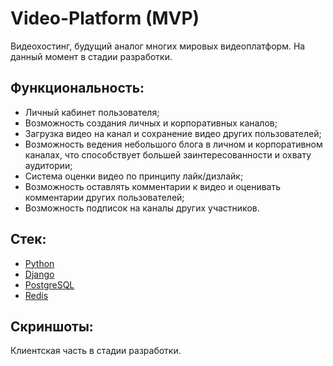 # Video-Platform (MVP)

Видеохостинг, будущий аналог многих мировых видеоплатформ. На данный момент в стадии разработки.

## Функциональность:

- Личный кабинет пользователя;
- Возможность создания личных и корпоративных каналов;
- Загрузка видео на канал и сохранение видео других пользователей;
- Возможность ведения небольшого блога в личном и корпоративном каналах, что способствует большей заинтересованности
  и охвату аудитории;
- Система оценки видео по принципу лайк/дизлайк;
- Возможность оставлять комментарии к видео и оценивать комментарии других пользователей;
- Возможность подписок на каналы других участников.

## Стек:

- [Python](https://www.python.org/downloads/)
- [Django](https://www.djangoproject.com/download/)
- [PostgreSQL](https://www.postgresql.org/)
- [Redis](https://redis.io/downloads/)

## Скриншоты:

Клиентская часть в стадии разработки.
